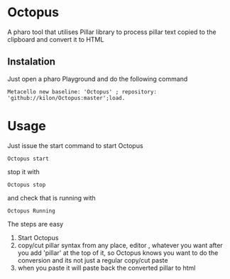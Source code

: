 # Octopus
A pharo tool that utilises Pillar library to process pillar text copied to the clipboard and convert it to HTML

## Instalation

Just open a pharo Playground and do the following command

```smalltalk
Metacello new baseline: 'Octopus' ; repository: 'github://kilon/Octopus:master';load.
```

# Usage

Just issue the start command to start Octopus

``` 
Octopus start 
```

stop it with 

``` 
Octopus stop 
```

and check that is running with 

``` 
Octopus Running 
```

The steps are easy

1. Start Octopus
2. copy/cut pillar syntax from any place, editor , whatever you want after you add 'pillar' at the top of it, so Octopus knows you want to do the conversion and its not just a regular copy/cut paste
3. when you paste it will paste back the converted pillar to html

